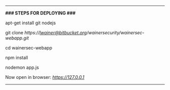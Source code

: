 -------------------------------------------------------------------------------

**### STEPS FOR DEPLOYING ###**

apt-get install git nodejs

git clone *https://lwainer@bitbucket.org/wainersecurity/wainersec-webapp.git*

cd wainersec-webapp

npm install

nodemon app.js 

Now open in browser: *https://127.0.0.1*

-------------------------------------------------------------------------------